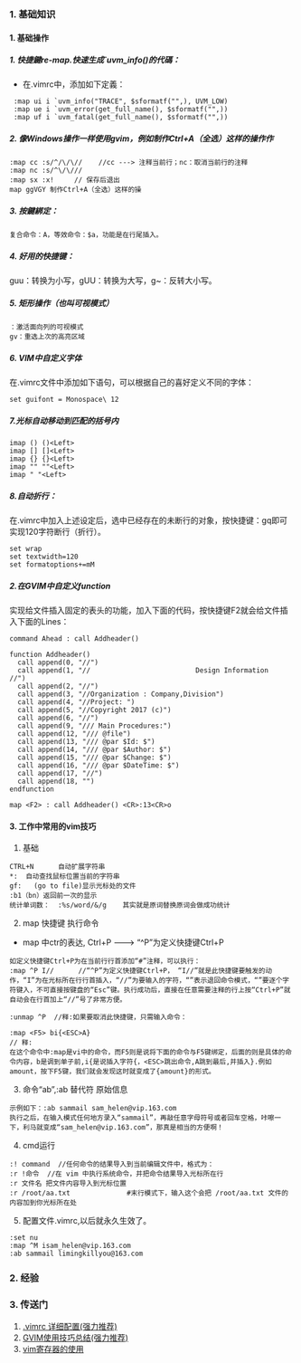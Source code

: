 ### 1. 基础知识
#### 1. 基础操作
##### 1. 快捷鍵re-map.快速生成`uvm_info()的代碼：
- 在.vimrc中，添加如下定義：
~~~
 :map ui i `uvm_info("TRACE", $sformatf("",), UVM_LOW)
 :map ue i `uvm_error(get_full_name(), $sformatf("",))
 :map uf i `uvm_fatal(get_full_name(), $sformatf("",))
~~~


##### 2. 像Windows操作一样使用gvim，例如制作Ctrl+A（全选）这样的操作作
~~~
:map cc :s/^/\/\//    //cc ---> 注释当前行；nc：取消当前行的注释
:map nc :s/^\/\///   
:map sx :x!     // 保存后退出
map ggVGY 制作Ctrl+A（全选）这样的操
~~~

##### 3. 按鍵綁定：
~~~
复合命令：A，等效命令：$a，功能是在行尾插入。
~~~

##### 4. 好用的快捷键：
guu：转换为小写，gUU：转换为大写，g~：反转大小写。


##### 5. 矩形操作（也叫可视模式）    
~~~
：激活面向列的可视模式
gv：重选上次的高亮区域
~~~
##### 6. VIM中自定义字体
在.vimrc文件中添加如下语句，可以根据自己的喜好定义不同的字体：
~~~
set guifont = Monospace\ 12
~~~
##### 7.光标自动移动到匹配的括号内 
~~~
imap () ()<Left> 
imap [] []<Left> 
imap {} {}<Left> 
imap "" ""<Left> 
imap " "<Left>
~~~

##### 8.自动折行：

在.vimrc中加入上述设定后，选中已经存在的未断行的对象，按快捷键：gq即可实现120字符断行（折行）。

~~~
set wrap
set textwidth=120
set formatoptions+=mM
~~~

##### 2.在GVIM中自定义function

实现给文件插入固定的表头的功能，加入下面的代码，按快捷键F2就会给文件插入下面的Lines：
~~~
command Ahead : call Addheader()
 
function Addheader()
  call append(0, "//")
  call append(1, "//                          Design Information                      //")
  call append(2, "//")
  call append(3, "//Organization : Company,Division")
  call append(4, "//Project: ")
  call append(5, "//Copyright 2017 (c)")
  call append(6, "//")
  call append(9, "/// Main Procedures:")
  call append(12, "/// @file")
  call append(13, "/// @par $Id: $")
  call append(14, "/// @par $Author: $")
  call append(15, "/// @par $Change: $")
  call append(16, "/// @par $DateTime: $")
  call append(17, "//")
  call append(18, "")
endfunction
 
map <F2> : call Addheader() <CR>:13<CR>o
~~~     


#### 3. 工作中常用的vim技巧
1. 基础
~~~
CTRL+N      自动扩展字符串  
*:  自动查找鼠标位置当前的字符串
gf:   (go to file)显示光标处的文件
:b1（bn）返回前一次的显示
统计单词数：  :%s/word/&/g    其实就是原词替换原词会做成功统计
~~~

2. map 快捷键 执行命令
  - map 中ctr的表达, Ctrl+P ---> “^P”为定义快捷键Ctrl+P
  ~~~
如定义快捷键Ctrl+P为在当前行行首添加“#”注释，可以执行：
:map ^P I//      //“^P”为定义快捷键Ctrl+P， “I//”就是此快捷键要触发的动作，“I”为在光标所在行行首插入，“//”为要输入的字符，“”表示退回命令模式，“”要逐个字符键入，不可直接按键盘的“Esc”键。执行成功后，直接在任意需要注释的行上按“Ctrl+P”就自动会在行首加上“//”号了非常方便。

:unmap ^P  //释:如果要取消此快捷键，只需输入命令：

:map <F5> bi{<ESC>A}
// 释:
在这个命令中:map是vi中的命令，而F5则是说将下面的命令与F5键绑定，后面的则是具体的命令内容，b是调到单子前,i{是说插入字符{，<ESC>跳出命令,A跳到最后,并插入}.例如amount，按下F5键，我们就会发现这时就变成了{amount}的形式。
~~~

3. 命令“ab”,:ab 替代符 原始信息
~~~
示例如下：:ab sammail sam_helen@vip.163.com
执行之后，在输入模式任何地方录入“sammail”，再敲任意字母符号或者回车空格，咔嚓一下，利马就变成“sam_helen@vip.163.com”，那真是相当的方便啊！
~~~

4. cmd运行
~~~
:! command  //任何命令的结果导入到当前编辑文件中，格式为：
:r !命令  //在 vim 中执行系统命令，并把命令结果导入光标所在行
:r 文件名 把文件内容导入到光标位置
:r /root/aa.txt              #末行模式下，输入这个会把 /root/aa.txt 文件的内容加到你光标所在处
~~~

5. 配置文件.vimrc,以后就永久生效了。
~~~
:set nu
:map ^M isam_helen@vip.163.com
:ab sammail limingkillyou@163.com
~~~



### 2. 经验
### 3. 传送门
1. [.vimrc 详细配置(强力推荐)](https://xueying.blog.csdn.net/article/details/99691936?spm=1001.2014.3001.5502)
2. [GVIM使用技巧总结(强力推荐)](https://xueying.blog.csdn.net/article/details/88410151?spm=1001.2014.3001.5502)
3. [vim寄存器的使用](https://blog.csdn.net/topgun_chenlingyun/article/details/8092243)
